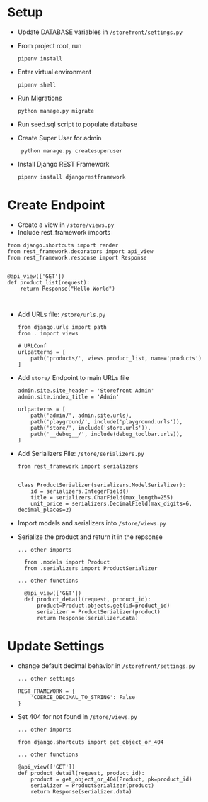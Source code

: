 # Setup

* Update DATABASE variables in `/storefront/settings.py`


* From project root, run 

    ```pipenv install```


* Enter virtual environment

    ```pipenv shell```


* Run Migrations

    ```python manage.py migrate```


* Run seed.sql script to populate database


* Create Super User for admin

    ``` python manage.py createsuperuser```


* Install Django REST Framework

  ```pipenv install djangorestframework```

# Create Endpoint

* Create a view in `/store/views.py`
* Include rest_framework imports
```
from django.shortcuts import render
from rest_framework.decorators import api_view
from rest_framework.response import Response


@api_view(['GET'])
def product_list(request):
    return Response("Hello World")
    
   
  ```

* Add URLs file: `/store/urls.py`

  ```
  from django.urls import path
  from . import views
  
  # URLConf
  urlpatterns = [
      path('products/', views.product_list, name='products')
  ]
  
  ```
  
* Add `store/` Endpoint to main URLs file

  ```
  admin.site.site_header = 'Storefront Admin'
  admin.site.index_title = 'Admin'
  
  urlpatterns = [
      path('admin/', admin.site.urls),
      path('playground/', include('playground.urls')),
      path('store/', include('store.urls')),
      path('__debug__/', include(debug_toolbar.urls)),
  ]
  
  ```
    
* Add Serializers File: `/store/serializers.py`
  
  ``` 
  from rest_framework import serializers
  
  
  class ProductSerializer(serializers.ModelSerializer):
      id = serializers.IntegerField()
      title = serializers.CharField(max_length=255)
      unit_price = serializers.DecimalField(max_digits=6, decimal_places=2)
  ```

* Import models and serializers into `/store/views.py`
* Serialize the product and return it in the repsonse

  ``` 
  ... other imports
  
    from .models import Product
    from .serializers import ProductSerializer
  
  ... other functions
    
    @api_view(['GET'])
    def product_detail(request, product_id):
        product=Product.objects.get(id=product_id)
        serializer = ProductSerializer(product)
        return Response(serializer.data)
  ```

# Update Settings

* change default decimal behavior in `/storefront/settings.py`

  ``` 
  ... other settings
   
  REST_FRAMEWORK = {
      'COERCE_DECIMAL_TO_STRING': False
  }
  ```

* Set 404 for not found in `/store/views.py`

  ``` 
  ... other imports
  
  from django.shortcuts import get_object_or_404
  
  ... other functions
  
  @api_view(['GET'])
  def product_detail(request, product_id):
      product = get_object_or_404(Product, pk=product_id)
      serializer = ProductSerializer(product)
      return Response(serializer.data)
  ```
  
